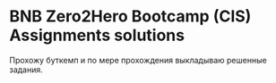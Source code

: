 # BNB Zero2Hero Bootcamp (CIS) Assignments solutions

Прохожу буткемп и по мере прохождения выкладываю решенные задания.

